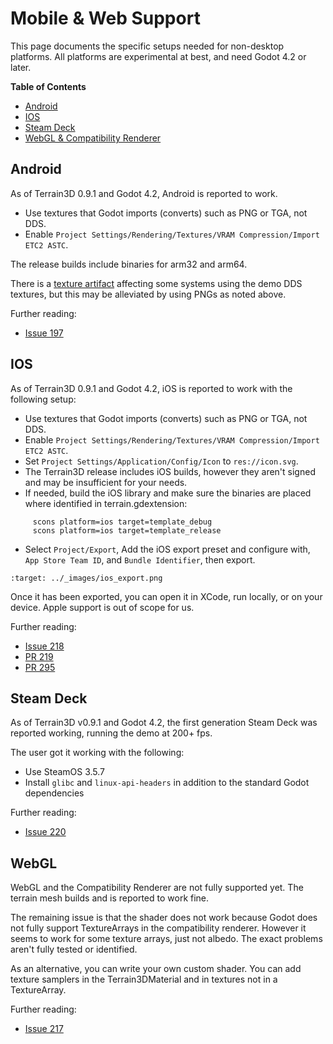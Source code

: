 Mobile & Web Support
=========================

This page documents the specific setups needed for non-desktop platforms. All platforms are experimental at best, and need Godot 4.2 or later.

**Table of Contents**
* [Android](#android)
* [IOS](#ios)
* [Steam Deck](#steam-deck)
* [WebGL & Compatibility Renderer](#webgl)

## Android

As of Terrain3D 0.9.1 and Godot 4.2, Android is reported to work. 

* Use textures that Godot imports (converts) such as PNG or TGA, not DDS.
* Enable `Project Settings/Rendering/Textures/VRAM Compression/Import ETC2 ASTC`.

The release builds include binaries for arm32 and arm64.

There is a [texture artifact](https://github.com/TokisanGames/Terrain3D/issues/137) affecting some systems using the demo DDS textures, but this may be alleviated by using PNGs as noted above.

Further reading:

* [Issue 197](https://github.com/TokisanGames/Terrain3D/issues/197)

## IOS

As of Terrain3D 0.9.1 and Godot 4.2, iOS is reported to work with the following setup:

* Use textures that Godot imports (converts) such as PNG or TGA, not DDS.
* Enable `Project Settings/Rendering/Textures/VRAM Compression/Import ETC2 ASTC`.
* Set `Project Settings/Application/Config/Icon` to `res://icon.svg`.
* The Terrain3D release includes iOS builds, however they aren't signed and may be insufficient for your needs.
* If needed, build the iOS library and make sure the binaries are placed where identified in terrain.gdextension:
```
     scons platform=ios target=template_debug
     scons platform=ios target=template_release
```

* Select `Project/Export`, Add the iOS export preset and configure with, `App Store Team ID`, and `Bundle Identifier`, then export.

```{image} images/ios_export.png
:target: ../_images/ios_export.png
```

Once it has been exported, you can open it in XCode, run locally, or on your device. Apple support is out of scope for us.

Further reading:
* [Issue 218](https://github.com/TokisanGames/Terrain3D/issues/218)
* [PR 219](https://github.com/TokisanGames/Terrain3D/pull/219)
* [PR 295](https://github.com/TokisanGames/Terrain3D/pull/295)


## Steam Deck

As of Terrain3D v0.9.1 and Godot 4.2, the first generation Steam Deck was reported working, running the demo at 200+ fps.

The user got it working with the following:
* Use SteamOS 3.5.7
* Install `glibc` and `linux-api-headers` in addition to the standard Godot dependencies


Further reading:

* [Issue 220](https://github.com/TokisanGames/Terrain3D/issues/220#issuecomment-1837552459)


## WebGL

WebGL and the Compatibility Renderer are not fully supported yet. The terrain mesh builds and is reported to work fine. 

The remaining issue is that the shader does not work because Godot does not fully support TextureArrays in the compatibility renderer. However it seems to work for some texture arrays, just not albedo. The exact problems aren't fully tested or identified.

As an alternative, you can write your own custom shader. You can add texture samplers in the Terrain3DMaterial and in textures not in a TextureArray.

Further reading:

* [Issue 217](https://github.com/TokisanGames/Terrain3D/issues/217)

